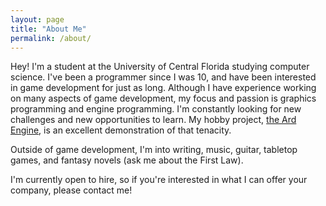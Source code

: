 ```yaml
---
layout: page
title: "About Me"
permalink: /about/
---
```


Hey! I'm a student at the University of Central Florida studying computer science. I've been a programmer since I was 10, and have been interested in game development for just as long. Although I have experience working on many aspects of game development, my focus and passion is graphics programming and engine programming. I'm constantly looking for new challenges and new opportunities to learn. My hobby project, [the Ard Engine](https://github.com/ReeCocho/ard-engine), is an excellent demonstration of that tenacity.

Outside of game development, I'm into writing, music, guitar, tabletop games, and fantasy novels (ask me about the First Law).

I'm currently open to hire, so if you're interested in what I can offer your company, please contact me!
